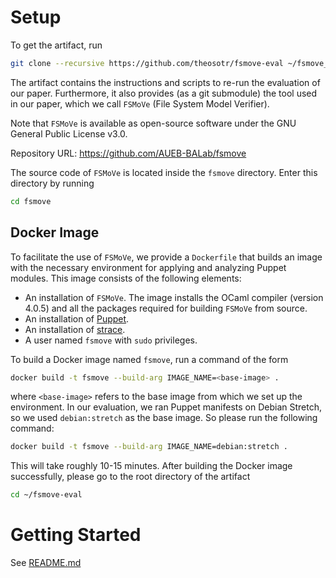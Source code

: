 # Setup

To get the artifact, run
```bash
git clone --recursive https://github.com/theosotr/fsmove-eval ~/fsmove_eval
```
The artifact contains the instructions and scripts
to re-run the evaluation of our paper.
Furthermore, it also provides (as a git submodule)
the tool used in our paper,
which we call `FSMoVe` (File System Model Verifier).

Note that `FSMoVe` is available as
open-source software under
the GNU General Public License v3.0.

Repository URL: https://github.com/AUEB-BALab/fsmove

The source code of `FSMoVe` is located inside
the `fsmove` directory. Enter this directory
by running
```bash
cd fsmove
```

## Docker Image

To facilitate the use of `FSMoVe`,
we provide a `Dockerfile` that builds an image
with the necessary environment for
applying and analyzing Puppet modules.
This image consists of the following elements:

* An installation of `FSMoVe`.
  The image installs the OCaml compiler
  (version 4.0.5) and all the packages required for
  building `FSMoVe` from source. 
* An installation of [Puppet](https://puppet.com/).
* An installation of [strace](https://strace.io/).
* A user named `fsmove` with `sudo` privileges.

To build a Docker image named `fsmove`, run a command of
the form
```bash
docker build -t fsmove --build-arg IMAGE_NAME=<base-image> .
```
where `<base-image>` refers to the base image
from which we set up the environment.
In our evaluation, we ran Puppet manifests on Debian Stretch,
so we used `debian:stretch` as the base image.
So please run the following command:
```bash
docker build -t fsmove --build-arg IMAGE_NAME=debian:stretch .
```
This will take roughly 10-15 minutes.
After building the Docker image successfully,
please go to the root directory of the artifact
```bash
cd ~/fsmove-eval
```

# Getting Started

See [README.md](./README.md)

